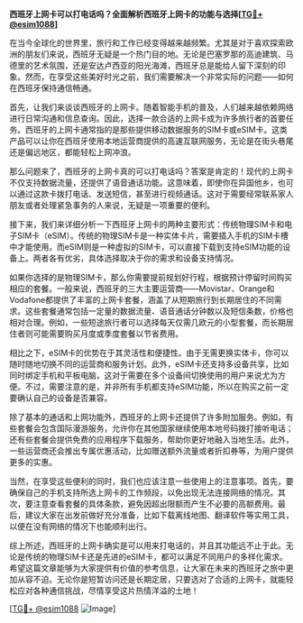 **西班牙上网卡可以打电话吗？全面解析西班牙上网卡的功能与选择[[TG💪+ @esim1088](https://t.me/s/esim1088)]**

在当今全球化的世界里，旅行和工作已经变得越来越频繁。尤其是对于喜欢探索欧洲的朋友们来说，西班牙无疑是一个热门目的地。无论是巴塞罗那的高迪建筑、马德里的艺术氛围，还是安达卢西亚的阳光海滩，西班牙总是能给人留下深刻的印象。然而，在享受这些美好时光之前，我们需要解决一个非常实际的问题——如何在西班牙保持通信畅通。

首先，让我们来谈谈西班牙的上网卡。随着智能手机的普及，人们越来越依赖网络进行日常沟通和信息查询。因此，选择一款合适的上网卡成为许多旅行者的首要任务。西班牙的上网卡通常指的是那些提供移动数据服务的SIM卡或eSIM卡。这类产品可以让你在西班牙使用本地运营商提供的高速互联网服务，无论是在街头巷尾还是偏远地区，都能轻松上网冲浪。

那么问题来了，西班牙的上网卡真的可以打电话吗？答案是肯定的！现代的上网卡不仅支持数据流量，还提供了语音通话功能。这意味着，即使你在异国他乡，也可以通过这款卡拨打电话、发送短信，甚至进行视频通话。这对于需要经常联系家人朋友或者处理紧急事务的人来说，无疑是一项重要的便利。

接下来，我们来详细分析一下西班牙上网卡的两种主要形式：传统物理SIM卡和电子SIM卡（eSIM）。传统的物理SIM卡是一种实体卡片，需要插入手机的SIM卡槽中才能使用。而eSIM则是一种虚拟的SIM卡，可以直接下载到支持eSIM功能的设备上。两者各有优劣，具体选择取决于你的需求和设备支持情况。

如果你选择的是物理SIM卡，那么你需要提前规划好行程，根据预计停留时间购买相应的套餐。一般来说，西班牙的三大主要运营商——Movistar、Orange和Vodafone都提供了丰富的上网卡套餐，涵盖了从短期旅行到长期居住的不同需求。这些套餐通常包括一定量的数据流量、语音通话分钟数以及短信条数，价格也相对合理。例如，一些短途旅行者可以选择每天仅需几欧元的小型套餐，而长期居住者则可能需要购买月度或季度套餐以节省费用。

相比之下，eSIM卡的优势在于其灵活性和便捷性。由于无需更换实体卡，你可以随时随地切换不同的运营商和服务计划。此外，eSIM卡还支持多设备共享，比如同时绑定手机和平板电脑，这对于需要在多个设备间切换使用的用户来说尤为方便。不过，需要注意的是，并非所有手机都支持eSIM功能，所以在购买之前一定要确认自己的设备是否兼容。

除了基本的通话和上网功能外，西班牙的上网卡还提供了许多附加服务。例如，有些套餐会包含国际漫游服务，允许你在其他国家继续使用本地号码拨打接听电话；还有些套餐会提供免费的应用程序下载服务，帮助你更好地融入当地生活。此外，一些运营商还会推出专属优惠活动，比如赠送额外流量或者折扣券等，为用户提供更多的实惠。

当然，在享受这些便利的同时，我们也应该注意一些使用上的注意事项。首先，要确保自己的手机支持所选上网卡的工作频段，以免出现无法连接网络的情况。其次，要注意查看套餐的具体条款，避免因超出限额而产生不必要的高额费用。最后，建议大家在出发前做好充分准备，比如下载离线地图、翻译软件等实用工具，以便在没有网络的情况下也能顺利出行。

综上所述，西班牙的上网卡确实是可以用来打电话的，并且其功能远不止于此。无论是传统的物理SIM卡还是先进的eSIM卡，都可以满足不同用户的多样化需求。希望这篇文章能够为大家提供有价值的参考信息，让大家在未来的西班牙之旅中更加从容不迫。无论你是短暂访问还是长期定居，只要选对了合适的上网卡，就能轻松应对各种通信挑战，尽情享受这片热情洋溢的土地！

[[TG💪+ @esim1088](https://t.me/s/esim1088) ![Image](https://i.postimg.cc/4NQfJmqS/Snipaste-2025-05-13-00-14-12.png)]